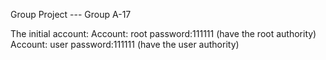 Group Project --- Group A-17

The initial account:
Account: root password:111111 (have the root authority)
Account: user password:111111 (have the user authority)
